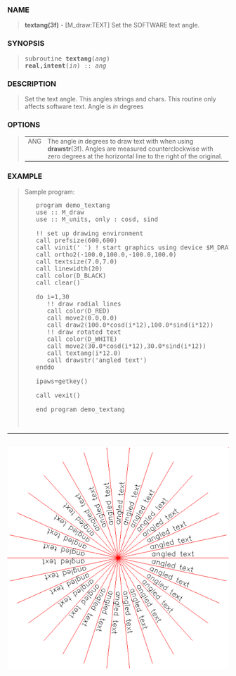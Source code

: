 <?
<body>
  <a name="top" id="top"></a>
  <div id="Container">
    <div id="Content">
      <div class="c381">
      </div><a name="0"></a>
      <h3><a name="0">NAME</a></h3>
      <blockquote>
        <b>textang(3f)</b> - [M_draw:TEXT] Set the SOFTWARE text angle. <b></b>
      </blockquote><a name="contents" id="contents"></a>
      <h3><a name="5">SYNOPSIS</a></h3>
      <blockquote>
        <pre>
subroutine <b>textang</b>(<i>ang</i>)
<b>real,intent</b>(<i>in</i>) :: <i>ang</i>
</pre>
      </blockquote><a name="2"></a>
      <h3><a name="2">DESCRIPTION</a></h3>
      <blockquote>
        Set the text angle. This angles strings and chars. This routine only affects software text. Angle is <i>in</i> degrees
      </blockquote><a name="3"></a>
      <h3><a name="3">OPTIONS</a></h3>
      <blockquote>
        <table cellpadding="3">
          <tr valign="top">
            <td class="c382" width="6%" nowrap="nowrap">ANG</td>
            <td valign="bottom">The angle <i>in</i> degrees to draw text with when using <b>drawstr</b>(3f). Angles are measured counterclockwise with zero
            degrees at the horizontal line to the right of the original.</td>
          </tr>
        </table>
      </blockquote><a name="4"></a>
      <h3><a name="4">EXAMPLE</a></h3>
      <blockquote>
        Sample program:
        <pre>
   program demo_textang
   use :: M_draw
   use :: M_units, only : cosd, sind
<br />   !! set up drawing environment
   call prefsize(600,600)
   call vinit(' ') ! start graphics using device $M_DRAW_DEVICEDEVICE
   call ortho2(-100.0,100.0,-100.0,100.0)
   call textsize(7.0,7.0)
   call linewidth(20)
   call color(D_BLACK)
   call clear()
<br />   do i=1,30
      !! draw radial lines
      call color(D_RED)
      call move2(0.0,0.0)
      call draw2(100.0*cosd(i*12),100.0*sind(i*12))
      !! draw rotated text
      call color(D_WHITE)
      call move2(30.0*cosd(i*12),30.0*sind(i*12))
      call textang(i*12.0)
      call drawstr('angled text')
   enddo
<br />   ipaws=getkey()
<br />   call vexit()
<br />   end program demo_textang
<br />
</pre>
      </blockquote>
      <hr />
      <br />
      <div class="c381"><img src="../images/textang.3m_draw.gif" /></div>
    </div>
  </div>
</body>

